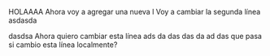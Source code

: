 HOLAAAA
 Ahora voy a agregar una nueva l
 Voy a cambiar la segunda línea
 asdasda
 
 dasdsa
Ahora quiero cambiar esta línea
 ads
 da
 das
 das
 da
 ad
 das
que pasa si cambio esta línea localmente?
 
